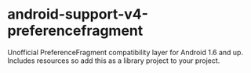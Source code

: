 android-support-v4-preferencefragment
=====================================

Unofficial PreferenceFragment compatibility layer for Android 1.6 and up. Includes resources so add this as a library project to your project.